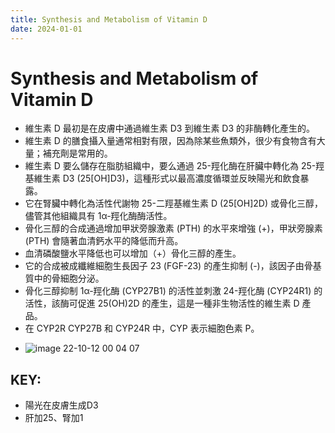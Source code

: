 ```yaml
---
title: Synthesis and Metabolism of Vitamin D
date: 2024-01-01
---
```

# Synthesis and Metabolism of Vitamin D

- 維生素 D 最初是在皮膚中通過維生素 D3 到維生素 D3 的非酶轉化產生的。
- 維生素 D 的膳食攝入量通常相對有限，因為除某些魚類外，很少有食物含有大量；補充劑是常用的。
- 維生素 D 要么儲存在脂肪組織中，要么通過 25-羥化酶在肝臟中轉化為 25-羥基維生素 D3 (25[OH]D3)，這種形式以最高濃度循環並反映陽光和飲食暴露。
- 它在腎臟中轉化為活性代謝物 25-二羥基維生素 D (25[OH]2D) 或骨化三醇，儘管其他組織具有 1α-羥化酶酶活性。
- 骨化三醇的合成通過增加甲狀旁腺激素 (PTH) 的水平來增強 (+)，甲狀旁腺素 (PTH) 會隨著血清鈣水平的降低而升高。
- 血清磷酸鹽水平降低也可以增加（+）骨化三醇的產生。
- 它的合成被成纖維細胞生長因子 23 (FGF-23) 的產生抑制 (-)，該因子由骨基質中的骨細胞分泌。
- 骨化三醇抑制 1α-羥化酶 (CYP27B1) 的活性並刺激 24-羥化酶 (CYP24R1) 的活性，該酶可促進 25(OH)2D 的產生，這是一種非生物活性的維生素 D 產品。
- 在 CYP2R CYP27B 和 CYP24R 中，CYP 表示細胞色素 P。

* ![image 22-10-12 00 04 07](https://i.imgur.com/PjFCoV0.png)

## KEY:
* 陽光在皮膚生成D3
* 肝加25、腎加1
